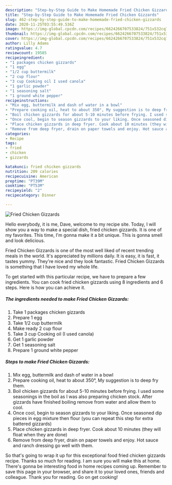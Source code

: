 ```yaml
---
description: "Step-by-Step Guide to Make Homemade Fried Chicken Gizzards"
title: "Step-by-Step Guide to Make Homemade Fried Chicken Gizzards"
slug: 462-step-by-step-guide-to-make-homemade-fried-chicken-gizzards
date: 2020-11-25T03:55:49.536Z
image: https://img-global.cpcdn.com/recipes/6624266707533824/751x532cq70/fried-chicken-gizzards-recipe-main-photo.jpg
thumbnail: https://img-global.cpcdn.com/recipes/6624266707533824/751x532cq70/fried-chicken-gizzards-recipe-main-photo.jpg
cover: https://img-global.cpcdn.com/recipes/6624266707533824/751x532cq70/fried-chicken-gizzards-recipe-main-photo.jpg
author: Lilly Adams
ratingvalue: 4.7
reviewcount: 19585
recipeingredient:
- "1 packages chicken gizzards"
- "1 egg"
- "1/2 cup buttermilk"
- "2 cup flour"
- "3 cup Cooking oil I used canola"
- "1 garlic powder"
- "1 seasoning salt"
- "1 ground white pepper"
recipeinstructions:
- "Mix egg, buttermilk and dash of water in a bowl"
- "Prepare cooking oil, heat to about 350°, My suggestion is to deep fry them."
- "Boil chicken gizzards for about 5-10 minutes before frying. I used some seasonings in the boil as I was also preparing chicken stock. After gizzards have finished boiling remove from water and allow them to cool."
- "Once cool, begin to season gizzards to your liking. Once seasoned dip pieces in egg mixture then flour (you can repeat this step for extra battered gizzards)"
- "Place chicken gizzards in deep fryer. Cook about 10 minutes (they will float when they are done)"
- "Remove from deep fryer, drain on paper towels and enjoy. Hot sauce and ranch dressing go well with them."
categories:
- Recipe
tags:
- fried
- chicken
- gizzards

katakunci: fried chicken gizzards 
nutrition: 209 calories
recipecuisine: American
preptime: "PT39M"
cooktime: "PT53M"
recipeyield: "2"
recipecategory: Dinner

---
```



![Fried Chicken Gizzards](https://img-global.cpcdn.com/recipes/6624266707533824/751x532cq70/fried-chicken-gizzards-recipe-main-photo.jpg)

Hello everybody, it is me, Dave, welcome to my recipe site. Today, I will show you a way to make a special dish, fried chicken gizzards. It is one of my favorites. This time, I'm gonna make it a bit unique. This is gonna smell and look delicious.

Fried Chicken Gizzards is one of the most well liked of recent trending meals in the world. It's appreciated by millions daily. It is easy, it is fast, it tastes yummy. They're nice and they look fantastic. Fried Chicken Gizzards is something that I have loved my whole life.




To get started with this particular recipe, we have to prepare a few ingredients. You can cook fried chicken gizzards using 8 ingredients and 6 steps. Here is how you can achieve it.

<!--inarticleads1-->

##### The ingredients needed to make Fried Chicken Gizzards:

1. Take 1 packages chicken gizzards
1. Prepare 1 egg
1. Take 1/2 cup buttermilk
1. Make ready 2 cup flour
1. Take 3 cup Cooking oil (I used canola)
1. Get 1 garlic powder
1. Get 1 seasoning salt
1. Prepare 1 ground white pepper




<!--inarticleads2-->

##### Steps to make Fried Chicken Gizzards:

1. Mix egg, buttermilk and dash of water in a bowl
1. Prepare cooking oil, heat to about 350°, My suggestion is to deep fry them.
1. Boil chicken gizzards for about 5-10 minutes before frying. I used some seasonings in the boil as I was also preparing chicken stock. After gizzards have finished boiling remove from water and allow them to cool.
1. Once cool, begin to season gizzards to your liking. Once seasoned dip pieces in egg mixture then flour (you can repeat this step for extra battered gizzards)
1. Place chicken gizzards in deep fryer. Cook about 10 minutes (they will float when they are done)
1. Remove from deep fryer, drain on paper towels and enjoy. Hot sauce and ranch dressing go well with them.




So that's going to wrap it up for this exceptional food fried chicken gizzards recipe. Thanks so much for reading. I am sure you will make this at home. There's gonna be interesting food in home recipes coming up. Remember to save this page in your browser, and share it to your loved ones, friends and colleague. Thank you for reading. Go on get cooking!
